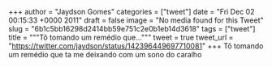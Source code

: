 
+++
author = "Jaydson Gomes"
categories = ["tweet"]
date = "Fri Dec 02 00:15:33 +0000 2011"
draft = false
image = "No media found for this Tweet"
slug = "6b1c5bb16298d2414bb59e751c2e0b1eb14d3618"
tags = ["tweet"]
title = """Tô tomando um remédio que..."""
tweet = true
tweet_url = "https://twitter.com/jaydson/status/142396449697710081"
+++
Tô tomando um remédio que ta me deixando com um sono do caralho
